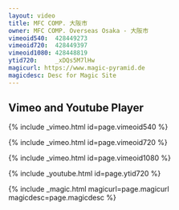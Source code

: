 ```yaml
---
layout: video
title: MFC COMP. 大阪市
owner: MFC COMP. Overseas Osaka - 大阪市
vimeoid540:  428449273
vimeoid720:  428449397
vimeoid1080: 428448819
ytid720:     _xDQs5M7lHw
magicurl: https://www.magic-pyramid.de
magicdesc: Desc for Magic Site
---
```


## Vimeo and Youtube Player

{% include _vimeo.html   id=page.vimeoid540  %}

{% include _vimeo.html   id=page.vimeoid720  %}

{% include _vimeo.html   id=page.vimeoid1080 %}

{% include _youtube.html id=page.ytid720     %}

{% include _magic.html   magicurl=page.magicurl magicdesc=page.magicdesc %}

